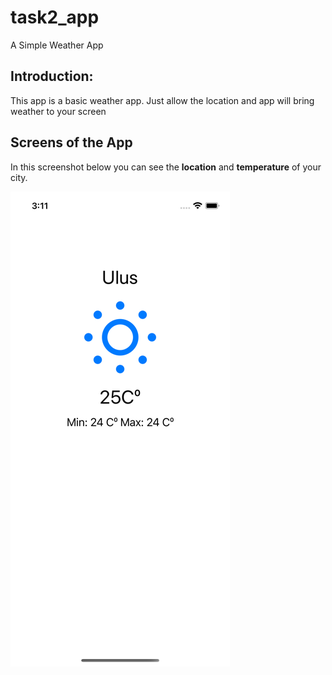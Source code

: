 # task2_app
A Simple Weather App

## Introduction:

This app is a basic weather app. Just allow the location and app will bring weather to your screen

## Screens of the App

  In this screenshot below you can see the **location** and **temperature** of your city. 
  
  
   ![Screen](ScreenShots/weatherScreen.png)

   
